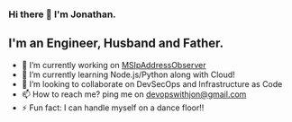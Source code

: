 ### Hi there 👋 I'm Jonathan.

## I'm an Engineer, Husband and Father.

- 🔭 I’m currently working on [MSIpAddressObserver]
- 🌱 I’m currently learning Node.js/Python along with Cloud! 
- 👯 I’m looking to collaborate on DevSecOps and Infrastructure as Code
- 📫 How to reach me? ping me on devopswithjon@gmail.com
- ⚡ Fun fact: I can handle myself on a dance floor!!

[MSIpAddressObserver]: https://github.com/jonathanLynn/MSIpAddressObserver
